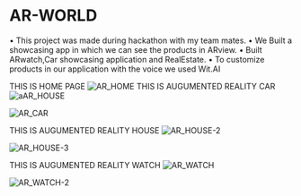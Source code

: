 # AR-WORLD
• This project was made during hackathon with my team mates.
• We Built a showcasing app in which we can see the products in ARview.
• Built ARwatch,Car showcasing application and RealEstate.
• To customize products in our application with the voice we used Wit.AI

THIS IS HOME PAGE
![AR_HOME](https://user-images.githubusercontent.com/44118231/91143663-80fef500-e6d0-11ea-8c57-821ca7c14e19.jpeg)
THIS IS AUGUMENTED REALITY CAR
![aAR_HOUSE](https://user-images.githubusercontent.com/44118231/91143631-70e71580-e6d0-11ea-910a-e856ce5197e8.jpeg)

![AR_CAR](https://user-images.githubusercontent.com/44118231/91143648-7a707d80-e6d0-11ea-8461-dc5b5f6906ed.jpeg)

THIS IS AUGUMENTED REALITY HOUSE
![AR_HOUSE-2](https://user-images.githubusercontent.com/44118231/91143685-8b20f380-e6d0-11ea-9c89-ff01fef4f92d.jpeg)

![AR_HOUSE-3](https://user-images.githubusercontent.com/44118231/91143711-92e09800-e6d0-11ea-9042-0b1bfa5fe098.jpeg)

THIS IS AUGUMENTED REALITY WATCH
![AR_WATCH](https://user-images.githubusercontent.com/44118231/91143730-996f0f80-e6d0-11ea-8340-b65e1deaff27.jpeg)

![AR_WATCH-2](https://user-images.githubusercontent.com/44118231/91143758-a25fe100-e6d0-11ea-852c-a233725f94bf.jpeg)

